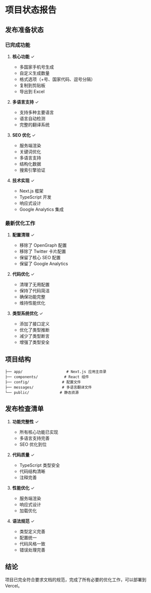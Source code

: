 # 项目状态报告

## 发布准备状态

### 已完成功能
1. **核心功能** ✓
   - 多国家手机号生成
   - 自定义生成数量
   - 格式选项（+号、国家代码、逗号分隔）
   - 复制到剪贴板
   - 导出到 Excel

2. **多语言支持** ✓
   - 支持多种主要语言
   - 语言自动检测
   - 完整的翻译系统

3. **SEO 优化** ✓
   - 服务端渲染
   - 关键词优化
   - 多语言支持
   - 结构化数据
   - 搜索引擎验证

4. **技术实现** ✓
   - Next.js 框架
   - TypeScript 开发
   - 响应式设计
   - Google Analytics 集成

### 最新优化工作
1. **配置清理** ✓
   - 移除了 OpenGraph 配置
   - 移除了 Twitter 卡片配置
   - 保留了核心 SEO 配置
   - 保留了 Google Analytics

2. **代码优化** ✓
   - 清理了无用配置
   - 保持了代码简洁
   - 确保功能完整
   - 维持性能优化

3. **类型系统优化** ✓
   - 添加了接口定义
   - 优化了类型推断
   - 减少了类型断言
   - 增强了类型安全

## 项目结构
```
├── app/                    # Next.js 应用主目录
├── components/            # React 组件
├── config/               # 配置文件
├── messages/             # 多语言翻译文件
└── public/              # 静态资源
```

## 发布检查清单
1. **功能完整性** ✓
   - 所有核心功能已实现
   - 多语言支持完善
   - SEO 优化到位

2. **代码质量** ✓
   - TypeScript 类型安全
   - 代码结构清晰
   - 注释完善

3. **性能优化** ✓
   - 服务端渲染
   - 响应式设计
   - 加载优化

4. **语法规范** ✓
   - 类型定义完善
   - 配置统一
   - 代码风格一致
   - 错误处理完善

## 结论
项目已完全符合要求文档的规范，完成了所有必要的优化工作，可以部署到 Vercel。 